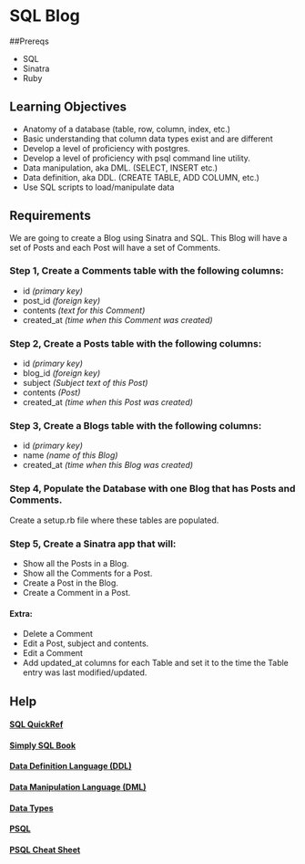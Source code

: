 # SQL Blog

##Prereqs
- SQL
- Sinatra
- Ruby

## Learning Objectives
- Anatomy of a database (table, row, column, index, etc.)
- Basic understanding that column data types exist and are different
- Develop a level of proficiency with postgres.
- Develop a level of proficiency with psql command line utility.
- Data manipulation, aka DML. (SELECT, INSERT etc.)
- Data definition, aka DDL. (CREATE TABLE, ADD COLUMN, etc.)
- Use SQL scripts to load/manipulate data

## Requirements
We are going to create a Blog using Sinatra and SQL. This Blog will have a set of Posts and each Post will have a set of Comments.

### Step 1, Create a Comments table with the following columns:
- id *(primary key)*
- post_id *(foreign key)*
- contents *(text for this Comment)*
- created_at *(time when this Comment was created)*

### Step 2, Create a Posts table with the following columns:
- id *(primary key)*
- blog_id *(foreign key)*
- subject *(Subject text of this Post)*
- contents *(Post)*
- created_at *(time when this Post was created)*

### Step 3, Create a Blogs table with the following columns:
- id *(primary key)*
- name *(name of this Blog)*
- created_at *(time when this Blog was created)*

### Step 4, Populate the Database with one Blog that has Posts and Comments.
Create a setup.rb file where these tables are populated.

### Step 5, Create a Sinatra app that will:
- Show all the Posts in a Blog.
- Show all the Comments for a Post.
- Create a Post in the Blog.
- Create a Comment in a Post.

#### Extra:
- Delete a Comment
- Edit a Post, subject and contents.
- Edit a Comment
- Add updated_at columns for each Table and set it to the time the Table entry was last modified/updated.


## Help
#### [SQL QuickRef](http://http://www.w3schools.com/sql/sql_quickref.asp)
#### [Simply SQL Book](https://docs.google.com/viewer?url=http%3A%2F%2Ffiles.joshuaharper.com%2FWebsites_files%2FCode%2520Resources%2FeBooks%2FPHP_MySQL_XML%2FSimply_SQL.pdf)
#### [Data Definition Language (DDL)](http://http://www.postgresql.org/docs/9.3/static/ddl.html)
#### [Data Manipulation Language (DML)](http://www.postgresql.org/docs/9.3/static/dml.html)
#### [Data Types](http://www.postgresql.org/docs/9.3/static/datatype.html)
#### [PSQL](http://www.postgresql.org/docs/9.3/static/app-psql.html)
#### [PSQL Cheat Sheet](http://cheat.errtheblog.com/s/postgresql)
